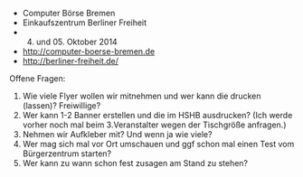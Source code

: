 * Computer Börse Bremen
* Einkaufszentrum Berliner Freiheit
* 04. und 05. Oktober 2014
* http://computer-boerse-bremen.de
* http://berliner-freiheit.de/


Offene Fragen:

1. Wie viele Flyer wollen wir mitnehmen und wer kann die drucken (lassen)? Freiwillige?
2. Wer kann 1-2 Banner erstellen und die im HSHB ausdrucken? (Ich werde vorher noch mal beim 3.Veranstalter wegen der Tischgröße anfragen.)
3. Nehmen wir Aufkleber mit? Und wenn ja wie viele? 
4. Wer mag sich mal vor Ort umschauen und ggf schon mal einen Test vom Bürgerzentrum starten?
5. Wer kann zu wann schon  fest zusagen am Stand zu stehen?


